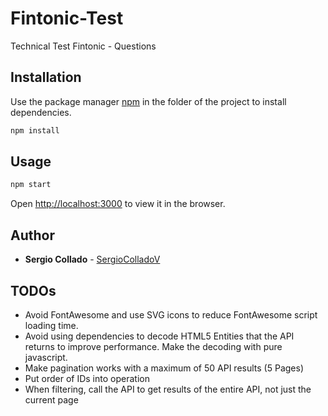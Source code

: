 # Fintonic-Test

Technical Test Fintonic - Questions

## Installation

Use the package manager [npm](https://www.npmjs.com/get-npm) in the folder of the project to install dependencies.

```bash
npm install
```

## Usage

```bash
npm start
```

Open [http://localhost:3000](http://localhost:3000) to view it in the browser.

## Author

* **Sergio Collado** - [SergioColladoV](https://github.com/SergioColladoV)

## TODOs

* Avoid FontAwesome and use SVG icons to reduce FontAwesome script loading time.
* Avoid using dependencies to decode HTML5 Entities that the API returns to improve performance. Make the decoding with pure javascript.
* Make pagination works with a maximum of 50 API results (5 Pages)
* Put order of IDs into operation
* When filtering, call the API to get results of the entire API, not just the current page
